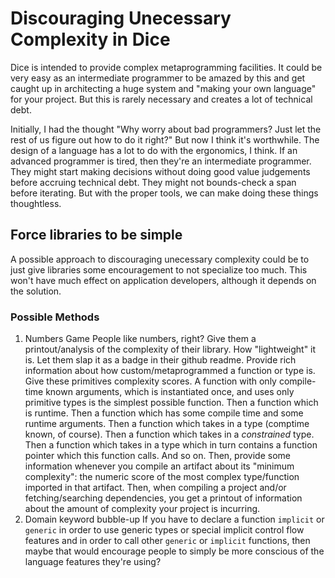 # Discouraging Unecessary Complexity in Dice

Dice is intended to provide complex metaprogramming facilities. It could be very
easy as an intermediate programmer to be amazed by this and get caught up in
architecting a huge system and "making your own language" for your project. But
this is rarely necessary and creates a lot of technical debt.

Initially, I had the thought "Why worry about bad programmers? Just let the rest
of us figure out how to do it right?"
But now I think it's worthwhile. The design of a language has a lot to do with
the ergonomics, I think. If an advanced programmer is tired, then they're an
intermediate programmer. They might start making decisions without doing good
value judgements before accruing technical debt. They might not bounds-check
a span before iterating. But with the proper tools, we can make doing these
things thoughtless.

## Force libraries to be simple

A possible approach to discouraging unecessary complexity could be to just give
libraries some encouragement to not specialize too much. This won't have much effect
on application developers, although it depends on the solution.

### Possible Methods

1. Numbers Game
  People like numbers, right? Give them a printout/analysis of the complexity of
  their library. How "lightweight" it is. Let them slap it as a badge in their
  github readme.
  Provide rich information about how custom/metaprogrammed a
  function or type is. Give these primitives complexity scores. A function with
  only compile-time known arguments, which is instantiated once, and uses only
  primitive types is the simplest possible function. Then a function which is
  runtime. Then a function which has some compile time and some runtime arguments.
  Then a function which takes in a type (comptime known, of course). Then a
  function which takes in a _constrained_ type. Then a function which takes in a
  type which in turn contains a function pointer which this function calls. And so
  on. Then, provide some information whenever you compile an artifact about its
  "minimum complexity": the numeric score of the most complex type/function
  imported in that artifact. Then, when compiling a project and/or
  fetching/searching dependencies, you get a printout of information about the
  amount of complexity your project is incurring.
2. Domain keyword bubble-up
  If you have to declare a function `implicit` or `generic` in order to use generic
  types or special implicit control flow features and in order to call other
  `generic` or `implicit` functions, then maybe that would encourage people to
  simply be more conscious of the language features they're using?
